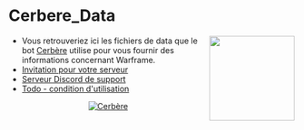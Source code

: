 # Cerbere_Data

<img src="https://zupimages.net/up/20/25/o2kr.png" height="150px" align="right">

- Vous retrouveriez ici les fichiers de data que le bot [Cerbère](https://sites.google.com/view/projetcerbre/accueil) utilise pour vous fournir des informations concernant Warframe.
- [Invitation pour votre serveur](https://top.gg/bot/602883171436199957)
- [Serveur Discord de support](https://discord.gg/xffyVZg2jb)
- [Todo - condition d'utilisation](./Condition_d'utilisation/Todo-Condition_d'utilisation.md)

<center>

<a href="https://top.gg/bot/602883171436199957" >
  <img src="https://top.gg/api/widget/602883171436199957.svg" alt="Cerbère" />
</a>

</center>
